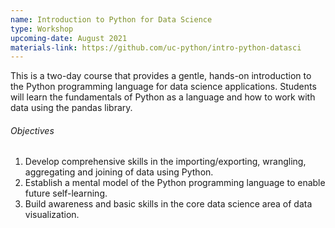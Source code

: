 ```yaml
---
name: Introduction to Python for Data Science
type: Workshop
upcoming-date: August 2021
materials-link: https://github.com/uc-python/intro-python-datasci
---
```

This is a two-day course that provides a gentle, hands-on introduction to the Python programming language for data science applications.
Students will learn the fundamentals of Python as a language and how to work with data using the pandas library.

###### Objectives
1. Develop comprehensive skills in the importing/exporting, wrangling, aggregating and joining of data using Python.
2. Establish a mental model of the Python programming language to enable future self-learning.
3. Build awareness and basic skills in the core data science area of data visualization.
